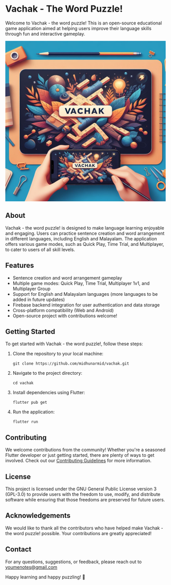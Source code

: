 # Vachak - The Word Puzzle!

Welcome to Vachak - the word puzzle! This is an open-source educational game application aimed at helping users improve their language skills through fun and interactive gameplay.

![Vachak - The Word Puzzle](https://github.com/midhunarmid/vachak/blob/master/vachak-banner.jpeg?raw=true)

## About
Vachak - the word puzzle! is designed to make language learning enjoyable and engaging. Users can practice sentence creation and word arrangement in different languages, including English and Malayalam. The application offers various game modes, such as Quick Play, Time Trial, and Multiplayer, to cater to users of all skill levels.

## Features
- Sentence creation and word arrangement gameplay
- Multiple game modes: Quick Play, Time Trial, Multiplayer 1v1, and Multiplayer Group
- Support for English and Malayalam languages (more languages to be added in future updates)
- Firebase backend integration for user authentication and data storage
- Cross-platform compatibility (Web and Android)
- Open-source project with contributions welcome!

## Getting Started
To get started with Vachak - the word puzzle!, follow these steps:
1. Clone the repository to your local machine:
   ```
   git clone https://github.com/midhunarmid/vachak.git
   ```
2. Navigate to the project directory:
   ```
   cd vachak
   ```
3. Install dependencies using Flutter:
   ```
   flutter pub get
   ```
4. Run the application:
   ```
   flutter run
   ```

## Contributing
We welcome contributions from the community! Whether you're a seasoned Flutter developer or just getting started, there are plenty of ways to get involved. Check out our [Contributing Guidelines](https://github.com/midhunarmid/vachak/blob/master/CONTRIBUTORS.md) for more information.

## License
This project is licensed under the GNU General Public License version 3 (GPL-3.0) to provide users with the freedom to use, modify, and distribute software while ensuring that those freedoms are preserved for future users.

## Acknowledgements
We would like to thank all the contributors who have helped make Vachak - the word puzzle! possible. Your contributions are greatly appreciated!

## Contact
For any questions, suggestions, or feedback, please reach out to youmenotes@gmail.com

Happy learning and happy puzzling! 🎉
